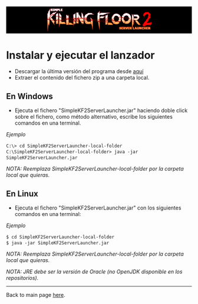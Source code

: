 ![Logo](../images/kf2banner.png)

# Instalar y ejecutar el lanzador

- Descargar la última versión del programa desde [aquí](https://github.com/cesar-rgon/simple-kf2-server-launcher/releases)
- Extraer el contenido del fichero zip a una carpeta local.

## En Windows
- Ejecuta el fichero "SimpleKF2ServerLauncher.jar" haciendo doble click sobre el fichero, como método alternativo, escribe los siguientes comandos en una terminal.  

*Ejemplo*
```
C:\> cd SimpleKF2ServerLauncher-local-folder
C:\SimpleKF2ServerLauncher-local-folder> java -jar SimpleKF2ServerLauncher.jar
```
*NOTA: Reemplaza SimpleKF2ServerLauncher-local-folder por la carpeta local que quieras.*

## En Linux
- Ejecuta el fichero "SimpleKF2ServerLauncher.jar" con los siguientes comandos en una terminal:

*Ejemplo*
```
$ cd SimpleKF2ServerLauncher-local-folder
$ java -jar SimpleKF2ServerLauncher.jar
```
*NOTA: Reemplaza SimpleKF2ServerLauncher-local-folder por la carpeta local que quieras.*

*NOTA: JRE debe ser la versión de Oracle (no OpenJDK disponible en los repositorios).*


---
Back to main page [here](../../LEEME.md).